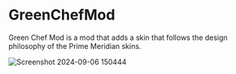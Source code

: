 # GreenChefMod
Green Chef Mod is a mod that adds a skin that follows the design philosophy of the Prime Meridian skins.

![Screenshot 2024-09-06 150444](https://github.com/user-attachments/assets/87c18a9e-99dc-4fa3-bef2-3df767237fb2)
